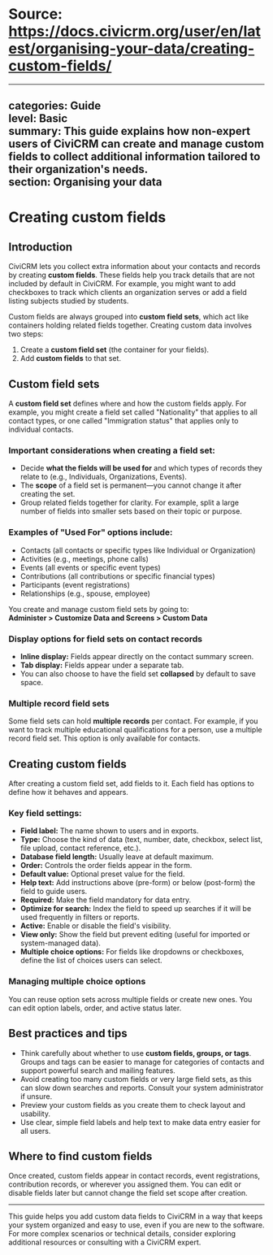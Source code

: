 # Source: https://docs.civicrm.org/user/en/latest/organising-your-data/creating-custom-fields/

---
categories: Guide  
level: Basic  
summary: This guide explains how non-expert users of CiviCRM can create and manage custom fields to collect additional information tailored to their organization's needs.  
section: Organising your data  
---

# Creating custom fields

## Introduction

CiviCRM lets you collect extra information about your contacts and records by creating **custom fields**. These fields help you track details that are not included by default in CiviCRM. For example, you might want to add checkboxes to track which clients an organization serves or add a field listing subjects studied by students.

Custom fields are always grouped into **custom field sets**, which act like containers holding related fields together. Creating custom data involves two steps:

1. Create a **custom field set** (the container for your fields).  
2. Add **custom fields** to that set.

## Custom field sets

A **custom field set** defines where and how the custom fields apply. For example, you might create a field set called "Nationality" that applies to all contact types, or one called "Immigration status" that applies only to individual contacts.

### Important considerations when creating a field set:

- Decide **what the fields will be used for** and which types of records they relate to (e.g., Individuals, Organizations, Events).  
- The **scope** of a field set is permanent—you cannot change it after creating the set.  
- Group related fields together for clarity. For example, split a large number of fields into smaller sets based on their topic or purpose.

### Examples of "Used For" options include:

- Contacts (all contacts or specific types like Individual or Organization)  
- Activities (e.g., meetings, phone calls)  
- Events (all events or specific event types)  
- Contributions (all contributions or specific financial types)  
- Participants (event registrations)  
- Relationships (e.g., spouse, employee)  

You create and manage custom field sets by going to:  
**Administer > Customize Data and Screens > Custom Data**

### Display options for field sets on contact records

- **Inline display:** Fields appear directly on the contact summary screen.  
- **Tab display:** Fields appear under a separate tab.  
- You can also choose to have the field set **collapsed** by default to save space.

### Multiple record field sets

Some field sets can hold **multiple records** per contact. For example, if you want to track multiple educational qualifications for a person, use a multiple record field set. This option is only available for contacts.

## Creating custom fields

After creating a custom field set, add fields to it. Each field has options to define how it behaves and appears.

### Key field settings:

- **Field label:** The name shown to users and in exports.  
- **Type:** Choose the kind of data (text, number, date, checkbox, select list, file upload, contact reference, etc.).  
- **Database field length:** Usually leave at default maximum.  
- **Order:** Controls the order fields appear in the form.  
- **Default value:** Optional preset value for the field.  
- **Help text:** Add instructions above (pre-form) or below (post-form) the field to guide users.  
- **Required:** Make the field mandatory for data entry.  
- **Optimize for search:** Index the field to speed up searches if it will be used frequently in filters or reports.  
- **Active:** Enable or disable the field's visibility.  
- **View only:** Show the field but prevent editing (useful for imported or system-managed data).  
- **Multiple choice options:** For fields like dropdowns or checkboxes, define the list of choices users can select.

### Managing multiple choice options

You can reuse option sets across multiple fields or create new ones. You can edit option labels, order, and active status later.

## Best practices and tips

- Think carefully about whether to use **custom fields, groups, or tags**. Groups and tags can be easier to manage for categories of contacts and support powerful search and mailing features.  
- Avoid creating too many custom fields or very large field sets, as this can slow down searches and reports. Consult your system administrator if unsure.  
- Preview your custom fields as you create them to check layout and usability.  
- Use clear, simple field labels and help text to make data entry easier for all users.

## Where to find custom fields

Once created, custom fields appear in contact records, event registrations, contribution records, or wherever you assigned them. You can edit or disable fields later but cannot change the field set scope after creation.

---

This guide helps you add custom data fields to CiviCRM in a way that keeps your system organized and easy to use, even if you are new to the software. For more complex scenarios or technical details, consider exploring additional resources or consulting with a CiviCRM expert.